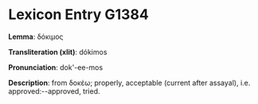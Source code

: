 # Lexicon Entry G1384

**Lemma**: δόκιμος

**Transliteration (xlit)**: dókimos

**Pronunciation**: dok'-ee-mos

**Description**:
from δοκέω; properly, acceptable (current after assayal), i.e. approved:--approved, tried.
